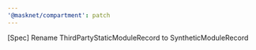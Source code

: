 ```yaml
---
'@masknet/compartment': patch
---
```


[Spec] Rename ThirdPartyStaticModuleRecord to SyntheticModuleRecord
